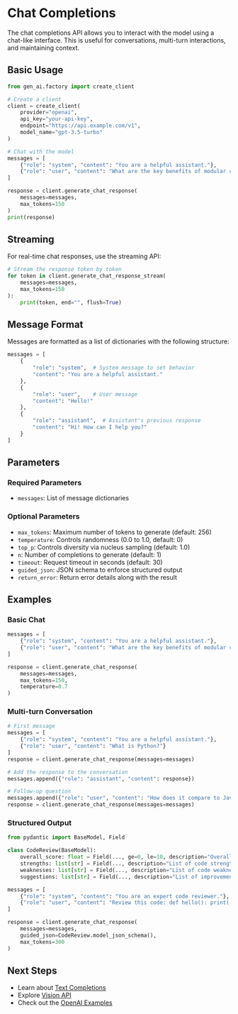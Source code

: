# Chat Completions

The chat completions API allows you to interact with the model using a chat-like interface. This is useful for conversations, multi-turn interactions, and maintaining context.

## Basic Usage

```python
from gen_ai.factory import create_client

# Create a client
client = create_client(
    provider="openai",
    api_key="your-api-key",
    endpoint="https://api.example.com/v1",
    model_name="gpt-3.5-turbo"
)

# Chat with the model
messages = [
    {"role": "system", "content": "You are a helpful assistant."},
    {"role": "user", "content": "What are the key benefits of modular code?"}
]

response = client.generate_chat_response(
    messages=messages,
    max_tokens=150
)
print(response)
```

## Streaming

For real-time chat responses, use the streaming API:

```python
# Stream the response token by token
for token in client.generate_chat_response_stream(
    messages=messages,
    max_tokens=150
):
    print(token, end="", flush=True)
```

## Message Format

Messages are formatted as a list of dictionaries with the following structure:

```python
messages = [
    {
        "role": "system",  # System message to set behavior
        "content": "You are a helpful assistant."
    },
    {
        "role": "user",    # User message
        "content": "Hello!"
    },
    {
        "role": "assistant",  # Assistant's previous response
        "content": "Hi! How can I help you?"
    }
]
```

## Parameters

### Required Parameters

- `messages`: List of message dictionaries

### Optional Parameters

- `max_tokens`: Maximum number of tokens to generate (default: 256)
- `temperature`: Controls randomness (0.0 to 1.0, default: 0)
- `top_p`: Controls diversity via nucleus sampling (default: 1.0)
- `n`: Number of completions to generate (default: 1)
- `timeout`: Request timeout in seconds (default: 30)
- `guided_json`: JSON schema to enforce structured output
- `return_error`: Return error details along with the result

## Examples

### Basic Chat

```python
messages = [
    {"role": "system", "content": "You are a helpful assistant."},
    {"role": "user", "content": "What are the key benefits of modular code?"}
]

response = client.generate_chat_response(
    messages=messages,
    max_tokens=150,
    temperature=0.7
)
```

### Multi-turn Conversation

```python
# First message
messages = [
    {"role": "system", "content": "You are a helpful assistant."},
    {"role": "user", "content": "What is Python?"}
]
response = client.generate_chat_response(messages=messages)

# Add the response to the conversation
messages.append({"role": "assistant", "content": response})

# Follow-up question
messages.append({"role": "user", "content": "How does it compare to JavaScript?"})
response = client.generate_chat_response(messages=messages)
```

### Structured Output

```python
from pydantic import BaseModel, Field

class CodeReview(BaseModel):
    overall_score: float = Field(..., ge=0, le=10, description="Overall code quality score")
    strengths: list[str] = Field(..., description="List of code strengths")
    weaknesses: list[str] = Field(..., description="List of code weaknesses")
    suggestions: list[str] = Field(..., description="List of improvement suggestions")

messages = [
    {"role": "system", "content": "You are an expert code reviewer."},
    {"role": "user", "content": "Review this code: def hello(): print('Hello')"}
]

response = client.generate_chat_response(
    messages=messages,
    guided_json=CodeReview.model_json_schema(),
    max_tokens=300
)
```

## Next Steps

- Learn about [Text Completions](text-completions.md)
- Explore [Vision API](vision-api.md)
- Check out the [OpenAI Examples](../examples/openai_examples.md)
